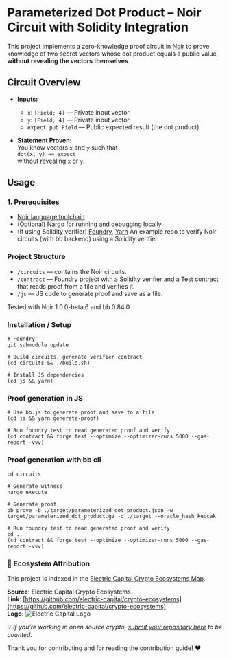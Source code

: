 # Parameterized Dot Product – Noir Circuit with Solidity Integration

This project implements a zero-knowledge proof circuit in [Noir](https://noir-lang.org/) to prove knowledge of two secret vectors whose dot product equals a public value, **without revealing the vectors themselves**.

## Circuit Overview

- **Inputs:**
  - `x`: `[Field; 4]` — Private input vector
  - `y`: `[Field; 4]` — Private input vector
  - `expect`: `pub Field` — Public expected result (the dot product)

- **Statement Proven:**  
  You know vectors `x` and `y` such that  
  `dot(x, y) == expect`  
  without revealing `x` or `y`.

## Usage

### 1. Prerequisites

- [Noir language toolchain](https://noir-lang.org/docs/getting_started/noir_installation)
- (Optional) [Nargo](https://noir-lang.org/docs/getting_started/quick_start#nargo) for running and debugging locally
- (If using Solidity verifier) [Foundry](https://getfoundry.sh/), [Yarn](https://yarnpkg.com/)
An example repo to verify Noir circuits (with bb backend) using a Solidity verifier.
### Project Structure

- `/circuits` — contains the Noir circuits.
- `/contract` — Foundry project with a Solidity verifier and a Test contract that reads proof from a file and verifies it.
- `/js` — JS code to generate proof and save as a file.

Tested with Noir 1.0.0-beta.6 and bb 0.84.0

### Installation / Setup
```ssh
# Foundry
git submodule update

# Build circuits, generate verifier contract
(cd circuits && ./build.sh)

# Install JS dependencies
(cd js && yarn)

```

### Proof generation in JS


```ssh
# Use bb.js to generate proof and save to a file
(cd js && yarn generate-proof)

# Run foundry test to read generated proof and verify
(cd contract && forge test --optimize --optimizer-runs 5000 --gas-report -vvv)

```

### Proof generation with bb cli

```ssh
cd circuits

# Generate witness
nargo execute

# Generate proof
bb prove -b ./target/parameterized_dot_product.json -w target/parameterized_dot_product.gz -o ./target --oracle_hash keccak

# Run foundry test to read generated proof and verify
cd ..
(cd contract && forge test --optimize --optimizer-runs 5000 --gas-report -vvv)
```

### 🧭 Ecosystem Attribution

This project is indexed in the [Electric Capital Crypto Ecosystems Map](https://github.com/electric-capital/crypto-ecosystems).

**Source**: Electric Capital Crypto Ecosystems  
**Link**: [https://github.com/electric-capital/crypto-ecosystems](https://github.com/electric-capital/crypto-ecosystems)  
**Logo**: ![Electric Capital Logo](https://avatars.githubusercontent.com/u/44590959?s=200&v=4)

💡 _If you’re working in open source crypto, [submit your repository here](https://github.com/electric-capital/crypto-ecosystems) to be counted._

Thank you for contributing and for reading the contribution guide! ❤️


